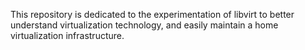 This repository is dedicated to the experimentation of libvirt to better understand virtualization technology, and easily maintain a home virtualization infrastructure.
